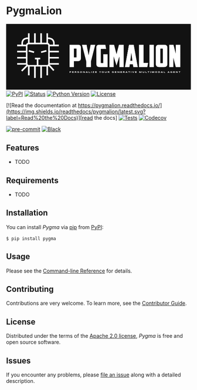 # PygmaLion
![PygmaLion](docs/imgs/pygmalion_dark.png)
[![PyPI](https://img.shields.io/pypi/v/pygmalion.svg)][pypi_]
[![Status](https://img.shields.io/pypi/status/pygmalion.svg)][status]
[![Python Version](https://img.shields.io/pypi/pyversions/pygmalion)][python version]
[![License](https://img.shields.io/pypi/l/pygmalion)][license]

[![Read the documentation at https://pygmalion.readthedocs.io/](https://img.shields.io/readthedocs/pygmalion/latest.svg?label=Read%20the%20Docs)][read the docs]
[![Tests](https://github.com/dataism-lab/pygmalion/workflows/Tests/badge.svg)][tests]
[![Codecov](https://codecov.io/gh/dataism-lab/pygmalion/branch/main/graph/badge.svg)][codecov]

[![pre-commit](https://img.shields.io/badge/pre--commit-enabled-brightgreen?logo=pre-commit&logoColor=white)][pre-commit]
[![Black](https://img.shields.io/badge/code%20style-black-000000.svg)][black]

[pypi_]: https://pypi.org/project/pygmalion/
[status]: https://pypi.org/project/pygmalion/
[python version]: https://pypi.org/project/pygma
[read the docs]: https://pygma.readthedocs.io/
[tests]: https://github.com/dataism-lab/pygma/actions?workflow=Tests
[codecov]: https://app.codecov.io/gh/dataism-lab/pygma
[pre-commit]: https://github.com/pre-commit/pre-commit
[black]: https://github.com/psf/black

## Features

- TODO

## Requirements

- TODO

## Installation

You can install _Pygma_ via [pip] from [PyPI]:

```console
$ pip install pygma
```

## Usage

Please see the [Command-line Reference] for details.

## Contributing

Contributions are very welcome.
To learn more, see the [Contributor Guide].

## License

Distributed under the terms of the [Apache 2.0 license][license],
_Pygma_ is free and open source software.

## Issues

If you encounter any problems,
please [file an issue] along with a detailed description.

[pypi]: https://pypi.org/
[hypermodern python cookiecutter]: https://github.com/cjolowicz/cookiecutter-hypermodern-python
[file an issue]: https://github.com/dataism-lab/pygma/issues
[pip]: https://pip.pypa.io/

<!-- github-only -->

[license]: https://github.com/dataism-lab/pygma/blob/main/LICENSE
[contributor guide]: https://github.com/dataism-lab/pygma/blob/main/CONTRIBUTING.md
[command-line reference]: https://pygma.readthedocs.io/en/latest/usage.html

